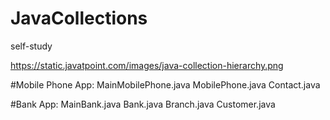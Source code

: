 # JavaCollections
self-study

https://static.javatpoint.com/images/java-collection-hierarchy.png


#Mobile Phone App:
MainMobilePhone.java
MobilePhone.java
Contact.java


#Bank App:
MainBank.java
Bank.java
Branch.java
Customer.java
